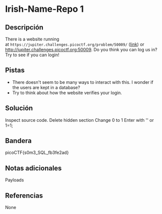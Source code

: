 # Irish-Name-Repo 1
## Descripción
There is a website running at `https://jupiter.challenges.picoctf.org/problem/50009/` ([link](https://jupiter.challenges.picoctf.org/problem/50009/)) or http://jupiter.challenges.picoctf.org:50009. Do you think you can log us in? Try to see if you can login!
## Pistas
- There doesn't seem to be many ways to interact with this. I wonder if the users are kept in a database?
- Try to think about how the website verifies your login.
## Solución
Inspect source code.
Delete hidden section
Change 0 to 1
Enter with '' or 1=1;

## Bandera
picoCTF{s0m3_SQL_fb3fe2ad}

## Notas adicionales
Payloads

## Referencias
None
